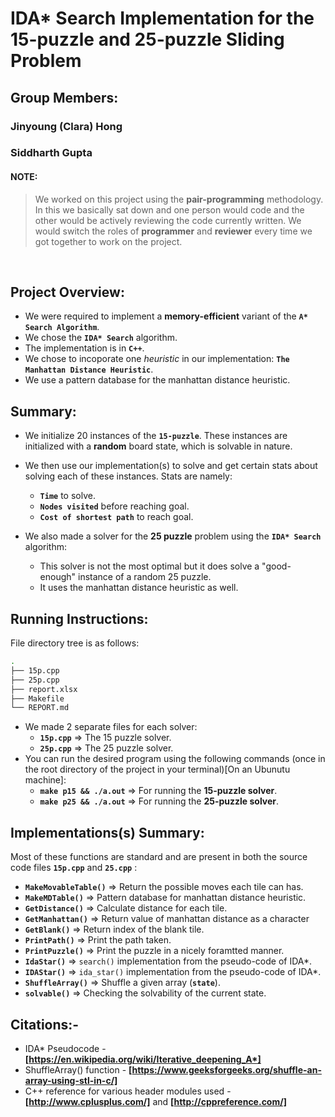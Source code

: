 # IDA* Search Implementation for the 15-puzzle and 25-puzzle Sliding Problem

## Group Members:
### Jinyoung __(Clara)__ Hong <br>
### __Siddharth__ Gupta

#### NOTE:
>We worked on this project using the __pair-programming__ methodology. In this we basically sat down and one person would code and the other would be actively reviewing the code currently written. We would switch the roles of __programmer__ and __reviewer__ every time we got together to work on the project.

<br>

## Project Overview:
- We were required to implement a **memory-efficient** variant of the **`A* Search Algorithm`**.
- We chose the **`IDA* Search`** algorithm.
- The implementation is in __`C++`__.
- We chose to incoporate one *heuristic* in our implementation: __`The Manhattan Distance Heuristic`__.
- We use a pattern database for the manhattan distance heuristic.

## Summary:
- We initialize 20 instances of the __`15-puzzle`__. These instances are initialized with a **random** board state, which is solvable in nature. 
- We then use our implementation(s) to solve and get certain stats about solving each of these instances. Stats are namely:
    + __`Time`__ to solve.
    + __`Nodes visited`__ before reaching goal.
    + __`Cost of shortest path`__ to reach goal.

- We also made a solver for the __25 puzzle__ problem using the __`IDA* Search`__ algorithm:
    + This solver is not the most optimal but it does solve a "good-enough" instance of a random 25 puzzle.
    + It uses the manhattan distance heuristic as well.

## Running Instructions:
File directory tree is as follows:
```bash
.
├── 15p.cpp
├── 25p.cpp
├── report.xlsx
├── Makefile
└── REPORT.md
```

- We made 2 separate files for each solver:
    + __`15p.cpp`__ => The 15 puzzle solver.
    + __`25p.cpp`__ => The 25 puzzle solver.
- You can run the desired program using the following commands (once in the root directory of the project in your terminal)[On an Ubunutu machine]:
    + __`make p15 && ./a.out`__ => For running the __15-puzzle solver__.
    + __`make p25 && ./a.out`__ => For running the __25-puzzle solver__.

## Implementations(s) Summary:
Most of these functions are standard and are present in both the source code files __`15p.cpp`__ and __`25.cpp`__ :

- __`MakeMovableTable()`__ => Return the possible moves each tile can has.
- __`MakeMDTable()`__ => Pattern database for manhattan distance heuristic.
- __`GetDistance()`__ => Calculate distance for each tile.
- __`GetManhattan()`__ => Return value of manhattan distance as a character 
- __`GetBlank()`__ => Return index of the blank tile.
- __`PrintPath()`__ => Print the path taken.
- __`PrintPuzzle()`__ => Print the puzzle in a nicely foramtted manner.
- __`IdaStar()`__ => `search()` implementation from the pseudo-code of IDA*.
- __`IDAStar()`__ => `ida_star()` implementation from the pseudo-code of IDA*.
- __`ShuffleArray()`__ => Shuffle a given array (__`state`__).
- __`solvable()`__ => Checking the solvability of the current state.

## Citations:-
- IDA* Pseudocode - __[https://en.wikipedia.org/wiki/Iterative_deepening_A*]__
- ShuffleArray() function - __[https://www.geeksforgeeks.org/shuffle-an-array-using-stl-in-c/]__
- C++ reference for various header modules used - __[http://www.cplusplus.com/]__ and __[http://cppreference.com/]__
